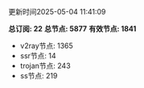 更新时间2025-05-04 11:41:09

**总订阅: 22**
**总节点: 5877**
**有效节点: 1841**
- v2ray节点: 1365
- ssr节点: 14
- trojan节点: 243
- ss节点: 219
